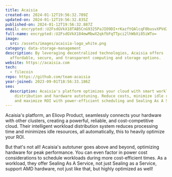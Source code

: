 ```yaml
---
title: Acaisia
created-on: 2024-01-12T19:56:32.789Z
updated-on: 2024-01-12T19:56:32.835Z
published-on: 2024-01-12T19:56:32.887Z
email: encrypted::U2FsdGVkX18TAB5CnG9325PaJIO9DI+rKazftQAlcqF0busvXPVd2WE+VIDojuzw
full-name: encrypted::U2FsdGVkX184mwMbwX2qkfbFqTTpci2lhWbXi85iWTo=
image:
  src: /assets/images/acaisia-logo_white.png
category: data-storage-management
description: By leveraging decentralized technologies, Acaisia offers
  affordable, secure, and transparent computing and storage options.
website: https://acaisia.com
tech:
  - filecoin
repo: https://github.com/team-acaisia
year-joined: 2023-09-01T18:56:33.186Z
seo:
  description: Acaisia's platform optimizes your cloud with smart workload
    distribution and hardware autotuning. Reduce costs, minimize idle resources,
    and maximize ROI with power-efficient scheduling and Sealing As A Service.
---
```


Acaisia's platform, an Eliovp Product, seamlessly connects your hardware with other clusters, creating a powerful, reliable, and cost-competitive cloud. Their intelligent workload distribution system reduces processing time and minimizes idle resources, all automatically, this to heavily optimize your ROI.

But that's not all! Acaisia's autotuner goes above and beyond, optimizing hardware for peak performance. You can even factor in power cost considerations to schedule workloads during more cost-efficient times. As a workload, they offer Sealing As A Service, not just Sealing as a Service, support AMD hardware, not just like that, but highly optimized as well!
